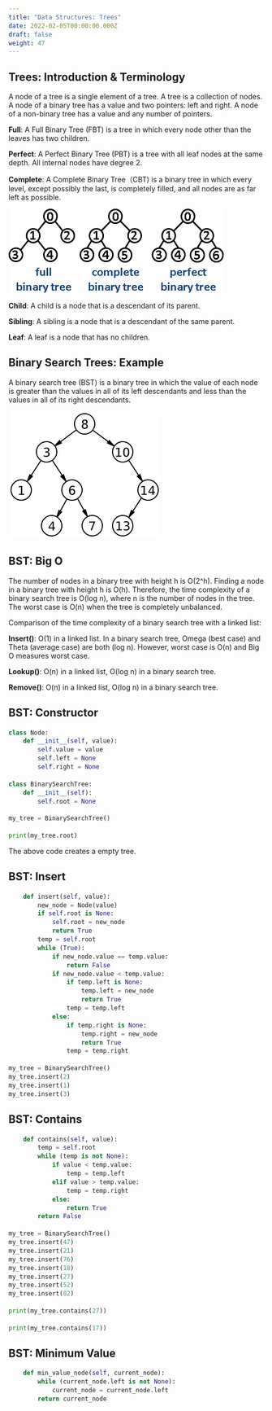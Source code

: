 ```yaml
---
title: "Data Structures: Trees"
date: 2022-02-05T00:00:00.000Z
draft: false
weight: 47
---
```


## Trees: Introduction & Terminology

A node of a tree is a single element of a tree. A tree is a collection of nodes. A node of a binary tree has a value and two pointers: left and right. A node of a non-binary tree has a value and any number of pointers.

**Full**: A Full Binary Tree (FBT) is a tree in which every node other than the leaves has two children.

**Perfect**: A Perfect Binary Tree (PBT) is a tree with all leaf nodes at the same depth. All internal nodes have degree 2.

**Complete**: A Complete Binary Tree（CBT) is a binary tree in which every level, except possibly the last, is completely filled, and all nodes are as far left as possible.


![trees](/images/full_complete_perfect_trees.png)

**Child**: A child is a node that is a descendant of its parent.

**Sibling**: A sibling is a node that is a descendant of the same parent.

**Leaf**: A leaf is a node that has no children.

## Binary Search Trees: Example

A binary search tree (BST) is a binary tree in which the value of each node is greater than the values in all of its left descendants and less than the values in all of its right descendants.

![binary search tree](/images/binary_search_tree.png)

## BST: Big O

The number of nodes in a binary tree with height h is O(2^h). Finding a node in a binary tree with height h is O(h). Therefore, the time complexity of a binary search tree is O(log n), where n is the number of nodes in the tree. The worst case is O(n) when the tree is completely unbalanced.

Comparison of the time complexity of a binary search tree with a linked list:

**Insert()**: O(1) in a linked list. In a binary search tree, Omega (best case) and Theta (average case) are both (log n). However, worst case is O(n) and Big O measures worst case.

**Lookup()**: O(n) in a linked list, O(log n) in a binary search tree.

**Remove()**: O(n) in a linked list, O(log n) in a binary search tree.

## BST: Constructor

```python
class Node:
    def __init__(self, value):
        self.value = value
        self.left = None
        self.right = None

class BinarySearchTree:
    def __init__(self):
        self.root = None

my_tree = BinarySearchTree()

print(my_tree.root)
```

The above code creates a empty tree.

## BST: Insert

```python
    def insert(self, value):
        new_node = Node(value)
        if self.root is None:
            self.root = new_node
            return True
        temp = self.root
        while (True):
            if new_node.value == temp.value:
                return False
            if new_node.value < temp.value:
                if temp.left is None:
                    temp.left = new_node
                    return True
                temp = temp.left
            else: 
                if temp.right is None:
                    temp.right = new_node
                    return True
                temp = temp.right

my_tree = BinarySearchTree()
my_tree.insert(2)
my_tree.insert(1)
my_tree.insert(3)
```

## BST: Contains

```python
    def contains(self, value):
        temp = self.root
        while (temp is not None):
            if value < temp.value:
                temp = temp.left
            elif value > temp.value:
                temp = temp.right
            else:
                return True
        return False

my_tree = BinarySearchTree()
my_tree.insert(47)
my_tree.insert(21)
my_tree.insert(76)
my_tree.insert(18)
my_tree.insert(27)
my_tree.insert(52)
my_tree.insert(82)

print(my_tree.contains(27))

print(my_tree.contains(17))
```

## BST: Minimum Value

```python
    def min_value_node(self, current_node):
        while (current_node.left is not None):
            current_node = current_node.left
        return current_node
```